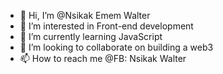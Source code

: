 - 👋 Hi, I’m @Nsikak Emem Walter
- 👀 I’m interested in Front-end development
- 🌱 I’m currently learning JavaScript
- 💞️ I’m looking to collaborate on building a web3
- 📫 How to reach me @FB: Nsikak Walter

<!---
Nsikak1598/Nsikak1598 is a ✨ special ✨ repository because its `README.md` (this file) appears on your GitHub profile.
You can click the Preview link to take a look at your changes.
--->
